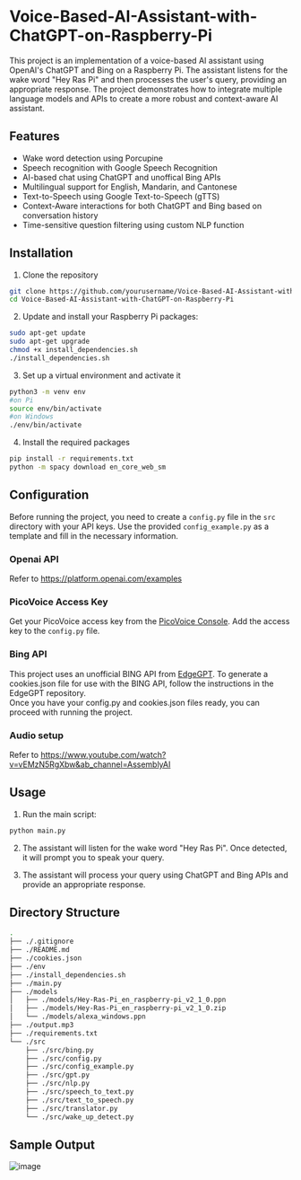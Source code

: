# Voice-Based-AI-Assistant-with-ChatGPT-on-Raspberry-Pi
This project is an implementation of a voice-based AI assistant using OpenAI's ChatGPT and Bing on a Raspberry Pi. The assistant listens for the wake word "Hey Ras Pi" and then processes the user's query, providing an appropriate response. The project demonstrates how to integrate multiple language models and APIs to create a more robust and context-aware AI assistant.

## Features
- Wake word detection using Porcupine
- Speech recognition with Google Speech Recognition
- AI-based chat using ChatGPT and unoffical Bing APIs
- Multilingual support for English, Mandarin, and Cantonese
- Text-to-Speech using Google Text-to-Speech (gTTS)
- Context-Aware interactions for both ChatGPT and Bing based on conversation history
- Time-sensitive question filtering using custom NLP function

## Installation
1. Clone the repository
```bash
git clone https://github.com/yourusername/Voice-Based-AI-Assistant-with-ChatGPT-on-Raspberry-Pi.git
cd Voice-Based-AI-Assistant-with-ChatGPT-on-Raspberry-Pi
```
2. Update and install your Raspberry Pi packages:
```bash
sudo apt-get update
sudo apt-get upgrade
chmod +x install_dependencies.sh
./install_dependencies.sh
```
3. Set up a virtual environment and activate it
```bash
python3 -m venv env
#on Pi
source env/bin/activate
#on Windows
./env/bin/activate
```
4. Install the required packages
```bash
pip install -r requirements.txt
python -m spacy download en_core_web_sm
```

## Configuration
Before running the project, you need to create a `config.py` file in the `src` directory with your API keys. Use the provided `config_example.py` as a template and fill in the necessary information.
### Openai API
Refer to https://platform.openai.com/examples
### PicoVoice Access Key
Get your PicoVoice access key from the [PicoVoice Console](https://picovoice.ai/ "PicoVoice Console"). Add the access key to the `config.py` file.
### Bing API
This project uses an unofficial BING API from [EdgeGPT](https://github.com/acheong08/EdgeGPT "EdgeGPT"). To generate a cookies.json file for use with the BING API, follow the instructions in the EdgeGPT repository.<br />
Once you have your config.py and cookies.json files ready, you can proceed with running the project.
### Audio setup
Refer to https://www.youtube.com/watch?v=vEMzN5RgXbw&ab_channel=AssemblyAI

## Usage
1. Run the main script:
```bash
python main.py
```
2. The assistant will listen for the wake word "Hey Ras Pi". Once detected, it will prompt you to speak your query.

3. The assistant will process your query using ChatGPT and Bing APIs and provide an appropriate response.

## Directory Structure
```bash
.
├── ./.gitignore
├── ./README.md
├── ./cookies.json
├── ./env
├── ./install_dependencies.sh
├── ./main.py
├── ./models
│   ├── ./models/Hey-Ras-Pi_en_raspberry-pi_v2_1_0.ppn
│   ├── ./models/Hey-Ras-Pi_en_raspberry-pi_v2_1_0.zip
│   └── ./models/alexa_windows.ppn
├── ./output.mp3
├── ./requirements.txt
└── ./src
    ├── ./src/bing.py
    ├── ./src/config.py
    ├── ./src/config_example.py
    ├── ./src/gpt.py
    ├── ./src/nlp.py
    ├── ./src/speech_to_text.py
    ├── ./src/text_to_speech.py
    ├── ./src/translator.py
    └── ./src/wake_up_detect.py
```
## Sample Output
![image](https://user-images.githubusercontent.com/49149560/230957752-df775470-8911-4e88-b1d0-a5e4e23e4347.png)
